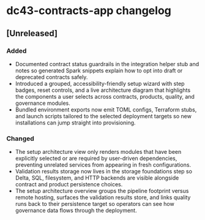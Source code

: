 # dc43-contracts-app changelog

## [Unreleased]
### Added
- Documented contract status guardrails in the integration helper stub and notes so generated Spark
  snippets explain how to opt into draft or deprecated contracts safely.
- Introduced a grouped, accessibility-friendly setup wizard with step badges, reset controls, and a
  live architecture diagram that highlights the components a user selects across contracts,
  products, quality, and governance modules.
- Bundled environment exports now emit TOML configs, Terraform stubs, and launch scripts tailored to
  the selected deployment targets so new installations can jump straight into provisioning.

### Changed
- The setup architecture view only renders modules that have been explicitly selected or are
  required by user-driven dependencies, preventing unrelated services from appearing in fresh
  configurations.
- Validation results storage now lives in the storage foundations step so Delta, SQL, filesystem,
  and HTTP backends are visible alongside contract and product persistence choices.
- The setup architecture overview groups the pipeline footprint versus remote hosting, surfaces the
  validation results store, and links quality runs back to their persistence target so operators can
  see how governance data flows through the deployment.
